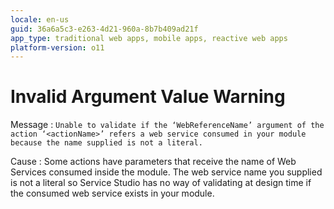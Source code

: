 ```yaml
---
locale: en-us
guid: 36a6a5c3-e263-4d21-960a-8b7b409ad21f
app_type: traditional web apps, mobile apps, reactive web apps
platform-version: o11
---
```


# Invalid Argument Value Warning

Message
:   `Unable to validate if the ‘WebReferenceName’ argument of the action ‘<actionName>’ refers a web service consumed in your module because the name supplied is not a literal.`

Cause
:   Some actions have parameters that receive the name of Web Services consumed inside the module. The web service name you supplied is not a literal so Service Studio has no way of validating at design time if the consumed web service exists in your module.
